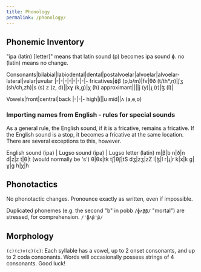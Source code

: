 ```yaml
---
title: Phonology
permalink: /phonology/
---
```


## Phonemic Inventory

"ipa (latin) [letter]" means that latin sound (p) becomes ipa sound ɸ. no (latin) means no change.

Consonants|bilabial|labiodental|dental|postalvoelar|alvoelar|alvoelar-lateral|velar|uvular
|-|-|-|-|-|-|-|-
fricatives|ɸβ (p,b/m)|fv|θð (t/th*,n)|ʃʒ (sh/ch,zh)|s (s) z (z, d)||xɣ (k,g)|χ (h)
approximant||||j (y)|ɻ (r)|ɮ (l)|

Vowels|front|central|back
|-|-|-
high|i||u
mid||ʌ (a,e,o)

### Importing names from English - rules for special sounds

As a general rule, the English sound, if it is a fricative, remains a fricative. If the English sound is a stop, it becomes a fricative at the same location. There are several exceptions to this, however.

English sound (ipa) | Lugso sound (ipa) | Lugso letter (latin)
m|β|b
n|ð|n
d|z|z
t|θ|t (would normally be 's')
θ|θx|tk
tʃ|θʃ|tS
dʒ|zʒ|zZ
l|ɮ|l
r|ɻ|r
k|x|k
g|ɣ|g
h|χ|h

## Phonotactics

No phonotactic changes. Pronounce exactly as written, even if impossible.

Duplicated phonemes (e.g. the second "b" in pobb `/ɸʌββ/` "mortal") are stressed, for comprehension. `/'ɸʌβ'β/`

## Morphology

`(c)(c)v(c)(c)`: Each syllable has a vowel, up to 2 onset consonants, and up to 2 coda consonants. Words will occasionally possess strings of 4 consonants. Good luck!
